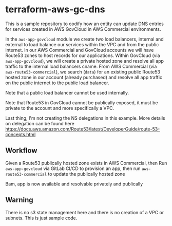 # terraform-aws-gc-dns

This is a sample repository to codify how an entity can update DNS entries for services created in AWS GovCloud in AWS Commercial environments.

In the `aws-app-govcloud` module we create two load balancers, internal and external to load balance our services within the VPC and from the public internet. In our AWS Commercial and GovCloud accounts we will have Route53 zones to host records for our applications. Within GovCloud (via `aws-app-govcloud`), we will create a private hosted zone and resolve all app traffic to the internal load balancers cname. From AWS Commercial (via `aws-route53-commercial`), we search (`data`) for an existing public Route53 hosted zone in our account (already purchased) and resolve all app traffic on the public internet to the public load balancer.

Note that a public load balancer cannot be used internally.

Note that Route53 in GovCloud cannot be publically exposed, it must be private to the account and more specifically a VPC.

Last thing, I'm not creating the NS delegations in this example. More details on delegation can be found here <https://docs.aws.amazon.com/Route53/latest/DeveloperGuide/route-53-concepts.html>

## Workflow

Given a Route53 publically hosted zone exists in AWS Commercial, then Run `aws-app-govcloud` via GitLab CI/CD to provision an app, then run `aws-route53-commercial` to update the publically hosted zone

Bam, app is now available and resolvable privately and publically

## Warning

There is no s3 state management here and there is no creation of a VPC or subnets. This is just sample code.